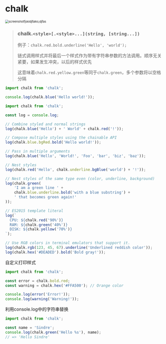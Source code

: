 # chalk

<img src="https://cdn.jsdelivr.net/gh/ilmangoi/imgRepo@main/img/screenshotfjskldjfalks;djfas.png" alt="screenshotfjskldjfalks;djfas" style="zoom: 67%;" />

> ### chalk.`<style>[.<style>...](string, [string...])`
>
> 例子：`chalk.red.bold.underline('Hello', 'world');`
>
> 链式调用样式并将最后一个样式作为带有字符串参数的方法调用。顺序无关紧要，如果发生冲突，以后的样式优先
>
> 这意味着`chalk.red.yellow.green`等同于`chalk.green`，多个参数将以空格分隔

```js
import chalk from 'chalk';

console.log(chalk.blue('Hello world!'));
```

```js
import chalk from 'chalk';

const log = console.log;

// Combine styled and normal strings
log(chalk.blue('Hello') + ' World' + chalk.red('!'));

// Compose multiple styles using the chainable API
log(chalk.blue.bgRed.bold('Hello world!'));

// Pass in multiple arguments
log(chalk.blue('Hello', 'World!', 'Foo', 'bar', 'biz', 'baz'));

// Nest styles
log(chalk.red('Hello', chalk.underline.bgBlue('world') + '!'));

// Nest styles of the same type even (color, underline, background)
log(chalk.green(
	'I am a green line ' +
	chalk.blue.underline.bold('with a blue substring') +
	' that becomes green again!'
));

// ES2015 template literal
log(`
  CPU: ${chalk.red('90%')}
  RAM: ${chalk.green('40%')}
  DISK: ${chalk.yellow('70%')}
`);

// Use RGB colors in terminal emulators that support it.
log(chalk.rgb(123, 45, 67).underline('Underlined reddish color'));
log(chalk.hex('#DEADED').bold('Bold gray!'));
```

自定义打印样式

```js
import chalk from 'chalk';

const error = chalk.bold.red;
const warning = chalk.hex('#FFA500'); // Orange color

console.log(error('Error!'));
console.log(warning('Warning!'));
```

利用console.log中的字符串替换

```js
import chalk from 'chalk';

const name = 'Sindre';
console.log(chalk.green('Hello %s'), name);
// => 'Hello Sindre'
```

